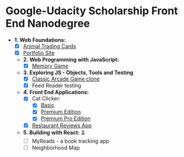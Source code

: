 # Google-Udacity Scholarship Front End Nanodegree

- **1.&nbsp;Web Foundations:**  
     - [x] [Animal Trading Cards](https://codepen.io/jutzee/full/ddebEG/)  
     - [x] [Portfolio Site](https://jpacsai.github.io/GoogleUdacity_Nanodegree/Nanodegree/Portfolio_Project/)   
  - **2.&nbsp;Web Programming with JavaScript:**  
     - [x] [Memory Game](https://jpacsai.github.io/GoogleUdacity_Nanodegree/Nanodegree/Memory_Game/)  
  - **3.&nbsp;Exploring JS - Objects, Tools and Testing**  
     - [x] [Classic Arcade Game clone](https://jpacsai.github.io/GoogleUdacity_Nanodegree/Nanodegree/Arcade_Game/)   
     - [x] Feed Reader testing   
  - **4.&nbsp;Front End Applications:** 
     - [x] Cat Clicker:
        - [x] [Basic](https://jpacsai.github.io/GoogleUdacity_Nanodegree/Nanodegree/Cat_Clicker/Basic/dist/index.html)
        - [x] [Premium Edition](https://jpacsai.github.io/GoogleUdacity_Nanodegree/Nanodegree/Cat_Clicker/Premium_Edition/dist/)
        - [x] [Premium Pro Edition](https://jpacsai.github.io/GoogleUdacity_Nanodegree/Nanodegree/Cat_Clicker/Premium_Edition_Pro/dist/)
     - [x] [Restaurant Reviews App](https://jpacsai.github.io/GoogleUdacity_Nanodegree/Nanodegree/Restaurant_Review_App/)  
  - **5.&nbsp;Building with React:** :hourglass_flowing_sand:  
     - [ ] MyReads - a book tracking app
     - [ ] Neighborhood Map  
